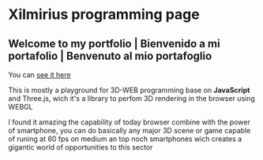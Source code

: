 # Xilmirius programming page

## Welcome to my portfolio | Bienvenido a mi portafolio | Benvenuto al mio portafoglio

You can [see it here](xilmirius.github.io)
<p>This is mostly a playground for 3D-WEB programming base on <strong>JavaScript</strong> and Three.js, wich it's a library to perfom 3D rendering in the browser using WEBGL </p>

I found it amazing the capability of today browser combine with the power of smartphone, you can do basically any major 3D scene or game capable of runing at 60 fps on medium an top noch smartphones wich creates a gigantic world of opportunities to this sector
